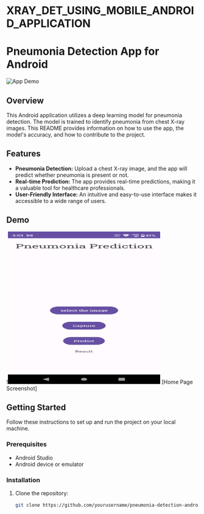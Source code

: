 # XRAY_DET_USING_MOBILE_ANDROID_APPLICATION
# Pneumonia Detection App for Android

![App Demo](demo.gif)  <!-- Replace with a screenshot or demo GIF -->

## Overview

This Android application utilizes a deep learning model for pneumonia detection. The model is trained to identify pneumonia from chest X-ray images. This README provides information on how to use the app, the model's accuracy, and how to contribute to the project.

## Features

- **Pneumonia Detection:** Upload a chest X-ray image, and the app will predict whether pneumonia is present or not.
- **Real-time Prediction:** The app provides real-time predictions, making it a valuable tool for healthcare professionals.
- **User-Friendly Interface:** An intuitive and easy-to-use interface makes it accessible to a wide range of users.

## Demo

!<img src="HOME_SCREENSHOT.png" alt="Demo Image" width="400" height="400">
[Home Page Screenshot]
 <!-- Include a demo GIF or video showcasing your app in action -->

## Getting Started

Follow these instructions to set up and run the project on your local machine.

### Prerequisites

- Android Studio
- Android device or emulator

### Installation

1. Clone the repository:

   ```bash
   git clone https://github.com/yourusername/pneumonia-detection-android.git
